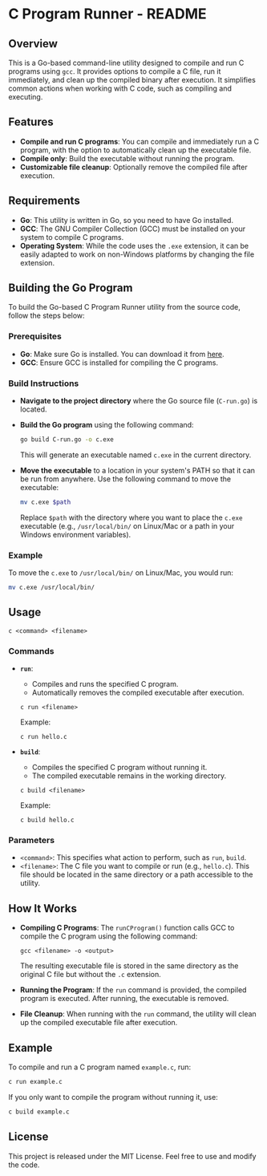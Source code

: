 # C Program Runner - README

## Overview

This is a Go-based command-line utility designed to compile and run C programs using `gcc`. It provides options to compile a C file, run it immediately, and clean up the compiled binary after execution. It simplifies common actions when working with C code, such as compiling and executing.

## Features

- **Compile and run C programs**: You can compile and immediately run a C program, with the option to automatically clean up the executable file.
- **Compile only**: Build the executable without running the program.
- **Customizable file cleanup**: Optionally remove the compiled file after execution.

## Requirements

- **Go**: This utility is written in Go, so you need to have Go installed.
- **GCC**: The GNU Compiler Collection (GCC) must be installed on your system to compile C programs.
- **Operating System**: While the code uses the `.exe` extension, it can be easily adapted to work on non-Windows platforms by changing the file extension.



## Building the Go Program

To build the Go-based C Program Runner utility from the source code, follow the steps below:

### Prerequisites

- **Go**: Make sure Go is installed. You can download it from [here](https://golang.org/dl/).
- **GCC**: Ensure GCC is installed for compiling the C programs.

### Build Instructions

- **Navigate to the project directory** where the Go source file (`C-run.go`) is located.

- **Build the Go program** using the following command:

   ```bash
   go build C-run.go -o c.exe
   ```

   This will generate an executable named `c.exe` in the current directory.

- **Move the executable** to a location in your system's PATH so that it can be run from anywhere. Use the following command to move the executable:

   ```bash
   mv c.exe $path
   ```

   Replace `$path` with the directory where you want to place the `c.exe` executable (e.g., `/usr/local/bin/` on Linux/Mac or a path in your Windows environment variables).

### Example

To move the `c.exe` to `/usr/local/bin/` on Linux/Mac, you would run:

```bash
mv c.exe /usr/local/bin/
```

## Usage



```
c <command> <filename>
```

### Commands

- **`run`**:
   - Compiles and runs the specified C program.
   - Automatically removes the compiled executable after execution.

   ```
   c run <filename>
   ```

   Example:

   ```
   c run hello.c
   ```

- **`build`**:
   - Compiles the specified C program without running it.
   - The compiled executable remains in the working directory.

   ```
   c build <filename>
   ```

   Example:

   ```
   c build hello.c
   ```

### Parameters

- `<command>`: This specifies what action to perform, such as `run`, `build`.
- `<filename>`: The C file you want to compile or run (e.g., `hello.c`). This file should be located in the same directory or a path accessible to the utility.

## How It Works

- **Compiling C Programs**: The `runCProgram()` function calls GCC to compile the C program using the following command:

   ```
   gcc <filename> -o <output>
   ```

   The resulting executable file is stored in the same directory as the original C file but without the `.c` extension.

- **Running the Program**: If the `run` command is provided, the compiled program is executed. After running, the executable is removed.

- **File Cleanup**: When running with the `run` command, the utility will clean up the compiled executable file after execution.


## Example

To compile and run a C program named `example.c`, run:

```bash
c run example.c
```

If you only want to compile the program without running it, use:

```bash
c build example.c
```

## License

This project is released under the MIT License. Feel free to use and modify the code.